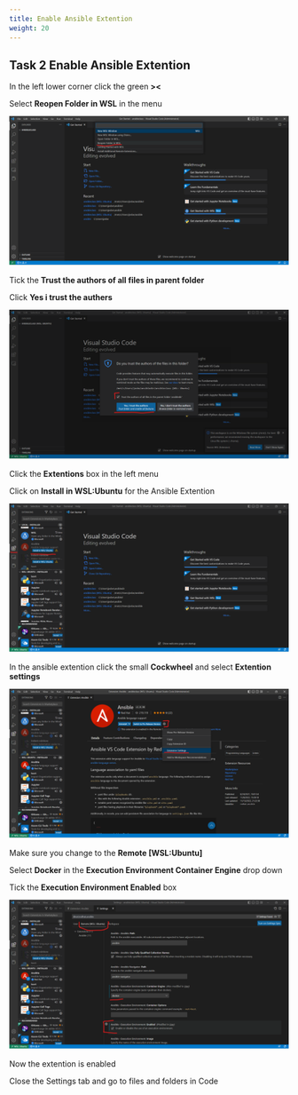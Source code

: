 ```yaml
---
title: Enable Ansible Extention
weight: 20
---
```


## Task 2 Enable Ansible Extention

In the left lower corner click the green **><**

Select **Reopen Folder in WSL** in the menu

![Alt text](images/01_run_in_wsl.png?raw=true "Code in wsl")

Tick the **Trust the authors of all files in parent folder**

Click **Yes i trust the authers**

![Alt text](images/02_trust_the_folder.png?raw=true "Code trust")

Click the **Extentions** box in the left menu

Click on **Install in WSL:Ubuntu** for the Ansible Extention

![Alt text](images/03_install_in_wsl.png?raw=true "Code install in wsl")

In the ansible extention click the small **Cockwheel** and select **Extention settings**

![Alt text](images/04_go_to_settings.png?raw=true "Code Extention settings")

Make sure you change to the **Remote [WSL:Ubuntu]**

Select **Docker** in the **Execution Environment Container Engine** drop down

Tick the **Execution Environment Enabled** box

![Alt text](images/05_enable_execution_env.png?raw=true "Code Ansible ext")

Now the extention is enabled

Close the Settings tab and go to files and folders in Code
